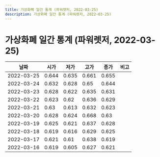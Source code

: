 ```yaml
---
title: 가상화폐 일간 통계 (파워렛저, 2022-03-25)
description: 가상화폐 일간 통계 (파워렛저, 2022-03-25)
---
```


가상화폐 일간 통계 (파워렛저, 2022-03-25)
===

|날짜|시가|저가|고가|종가|비고|
|--|--|--|--|--|--|
|2022-03-25|0.644|0.635|0.661|0.655|    |
|2022-03-24|0.632|0.628|0.65|0.644|    |
|2022-03-23|0.628|0.622|0.635|0.631|    |
|2022-03-22|0.623|0.62|0.636|0.629|    |
|2022-03-21|0.63|0.613|0.632|0.623|    |
|2022-03-20|0.628|0.624|0.668|0.63|    |
|2022-03-19|0.625|0.621|0.637|0.628|    |
|2022-03-18|0.619|0.616|0.629|0.625|    |
|2022-03-17|0.621|0.61|0.638|0.619|    |
|2022-03-16|0.619|0.605|0.627|0.621|    |
